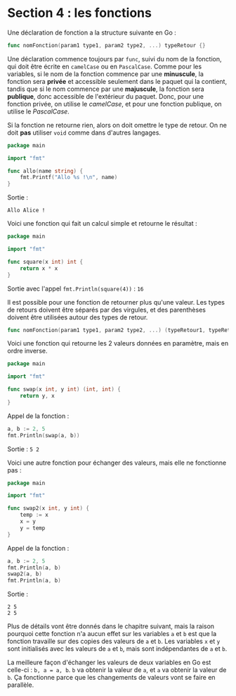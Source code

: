 # Section 4 : les fonctions

Une déclaration de fonction a la structure suivante en Go :

```Go
func nomFonction(param1 type1, param2 type2, ...) typeRetour {}
```

Une déclaration commence toujours par `func`, suivi du nom de la fonction, qui doit être écrite en `camelCase` ou
en `PascalCase`. Comme pour les variables, si le nom de la fonction commence par une **minuscule**, la fonction sera
**privée** et accessible seulement dans le paquet qui la contient, tandis que si le nom commence par une **majuscule**,
la fonction sera **publique**, donc accessible de l'extérieur du paquet. Donc, pour une fonction privée, on utilise le
_camelCase_, et pour une fonction publique, on utilise le _PascalCase_.

Si la fonction ne retourne rien, alors on doit omettre le type de retour. On ne doit **pas** utiliser `void` comme dans
d'autres langages.

```Go
package main

import "fmt"

func allo(name string) {
	fmt.Printf("Allo %s !\n", name)
}
```

Sortie :

```
Allo Alice !
```

Voici une fonction qui fait un calcul simple et retourne le résultat :

```Go
package main

import "fmt"

func square(x int) int {
	return x * x
}
```

Sortie avec l'appel `fmt.Println(square(4))` : `16`

Il est possible pour une fonction de retourner plus qu'une valeur. Les types de retours doivent être séparés par des
virgules, et des parenthèses doivent être utilisées autour des types de retour.

```Go
func nomFonction(param1 type1, param2 type2, ...) (typeRetour1, typeRetour2, ...) {}
```

Voici une fonction qui retourne les 2 valeurs données en paramètre, mais en ordre inverse.

```Go
package main

import "fmt"

func swap(x int, y int) (int, int) {
	return y, x
}
```

Appel de la fonction :

```Go
a, b := 2, 5
fmt.Println(swap(a, b))
```

Sortie : `5 2`

Voici une autre fonction pour échanger des valeurs, mais elle ne fonctionne pas :

```Go
package main

import "fmt"

func swap2(x int, y int) {
	temp := x
	x = y
	y = temp
}
```

Appel de la fonction :

```Go
a, b := 2, 5
fmt.Println(a, b)
swap2(a, b)
fmt.Println(a, b)
```

Sortie :

```
2 5
2 5
```

Plus de détails vont être donnés dans le chapitre suivant, mais la raison pourquoi cette fonction n'a aucun effet sur
les variables `a` et `b` est que la fonction travaille sur des copies des valeurs de `a` et `b`. Les variables  `x`
et `y` sont initialisés avec les valeurs de `a` et `b`, mais sont indépendantes de `a` et `b`.

La meilleure façon d'échanger les valeurs de deux variables en Go est celle-ci : `b, a = a, b`. `b` va obtenir la valeur
de `a`, et `a` va obtenir la valeur de `b`. Ça fonctionne parce que les changements de valeurs vont se faire en
parallèle.
